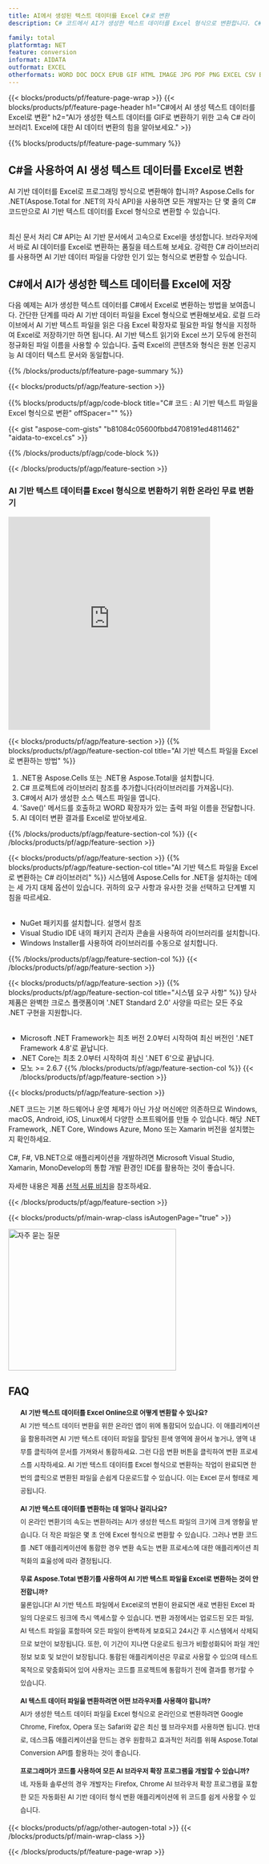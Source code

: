 ```yaml
---
title: AI에서 생성된 텍스트 데이터를 Excel C#로 변환
description: C# 코드에서 AI가 생성한 텍스트 데이터를 Excel 형식으로 변환합니다. C#을 사용하여 AI가 생성한 텍스트 데이터를 Excel로 저장합니다.

family: total
platformtag: NET
feature: conversion
informat: AIDATA
outformat: EXCEL
otherformats: WORD DOC DOCX EPUB GIF HTML IMAGE JPG PDF PNG EXCEL CSV BMP EMF MD MHTML ODS SVG TIFF TSV XLS XLSB XLSM XLSX XLT XLTM XLTX POWERPOINT ODP POT POTM POTX PPS PPSM PPSX PPT PPTM PPTX
---
```

{{< blocks/products/pf/feature-page-wrap >}}
{{< blocks/products/pf/feature-page-header h1="C#에서 AI 생성 텍스트 데이터를 Excel로 변환" h2="AI가 생성한 텍스트 데이터를 GIF로 변환하기 위한 고속 C# 라이브러리1. Excel에 대한 AI 데이터 변환의 힘을 알아보세요." >}}

{{% blocks/products/pf/feature-page-summary %}}


<h2>C#을 사용하여 AI 생성 텍스트 데이터를 Excel로 변환</h2>

AI 기반 데이터를 Excel로 프로그래밍 방식으로 변환해야 합니까? Aspose.Cells for .NET(Aspose.Total for .NET의 자식 API)을 사용하면 모든 개발자는 단 몇 줄의 C# 코드만으로 AI 기반 텍스트 데이터를 Excel 형식으로 변환할 수 있습니다.<br /><br />

최신 문서 처리 C# API는 AI 기반 문서에서 고속으로 Excel을 생성합니다. 브라우저에서 바로 AI 데이터를 Excel로 변환하는 품질을 테스트해 보세요. 강력한 C# 라이브러리를 사용하면 AI 기반 데이터 파일을 다양한 인기 있는 형식으로 변환할 수 있습니다.

<h2>C#에서 AI가 생성한 텍스트 데이터를 Excel에 저장</h2>

다음 예제는 AI가 생성한 텍스트 데이터를 C#에서 Excel로 변환하는 방법을 보여줍니다. 간단한 단계를 따라 AI 기반 데이터 파일을 Excel 형식으로 변환해보세요. 로컬 드라이브에서 AI 기반 텍스트 파일을 읽은 다음 Excel 확장자로 필요한 파일 형식을 지정하여 Excel로 저장하기만 하면 됩니다. AI 기반 텍스트 읽기와 Excel 쓰기 모두에 완전히 정규화된 파일 이름을 사용할 수 있습니다. 출력 Excel의 콘텐츠와 형식은 원본 인공지능 AI 데이터 텍스트 문서와 동일합니다.

{{% /blocks/products/pf/feature-page-summary %}}

{{< blocks/products/pf/agp/feature-section >}}

{{% blocks/products/pf/agp/code-block title="C# 코드 : AI 기반 텍스트 파일을 Excel 형식으로 변환" offSpacer="" %}}

{{< gist "aspose-com-gists" "b81084c05600fbbd4708191ed4811462" "aidata-to-excel.cs" >}}

{{% /blocks/products/pf/agp/code-block %}}

{{< /blocks/products/pf/agp/feature-section >}}

<div class="container-fluid agp-content bg-white aboutfile box-1 vh100 section nopbtm">
<div class=container>
<div class=row>
<div class="demobox tc col-md-12 padding-0">

<h3>AI 기반 텍스트 데이터를 Excel 형식으로 변환하기 위한 온라인 무료 변환기</h3>

<iframe style="border: none; height: 426px;" scrolling="no" src="https://widgets.aspose.cloud/total-conversion/?to=excel&from=txt" id="child-iframe" width="80%"></iframe>

</div></div>
</div></div>

{{< blocks/products/pf/agp/feature-section >}}
{{% blocks/products/pf/agp/feature-section-col title="AI 기반 텍스트 파일을 Excel로 변환하는 방법" %}}

1. .NET용 Aspose.Cells 또는 .NET용 Aspose.Total을 설치합니다.
1. C# 프로젝트에 라이브러리 참조를 추가합니다(라이브러리를 가져옵니다).
1. C#에서 AI가 생성한 소스 텍스트 파일을 엽니다.
1. 'Save()' 메서드를 호출하고 WORD 확장자가 있는 출력 파일 이름을 전달합니다.
1. AI 데이터 변환 결과를 Excel로 받아보세요.

{{% /blocks/products/pf/agp/feature-section-col %}}
{{< /blocks/products/pf/agp/feature-section >}}

{{< blocks/products/pf/agp/feature-section >}}
{{% blocks/products/pf/agp/feature-section-col title="AI 기반 텍스트 파일을 Excel로 변환하는 C# 라이브러리" %}}
시스템에 Aspose.Cells for .NET을 설치하는 데에는 세 가지 대체 옵션이 있습니다. 귀하의 요구 사항과 유사한 것을 선택하고 단계별 지침을 따르세요.<br /><br />

- NuGet 패키지를 설치합니다. 설명서 참조
- Visual Studio IDE 내의 패키지 관리자 콘솔을 사용하여 라이브러리를 설치합니다.
- Windows Installer를 사용하여 라이브러리를 수동으로 설치합니다.

{{% /blocks/products/pf/agp/feature-section-col %}}
{{< /blocks/products/pf/agp/feature-section >}}

{{< blocks/products/pf/agp/feature-section >}}
{{% blocks/products/pf/agp/feature-section-col title="시스템 요구 사항" %}}
당사 제품은 완벽한 크로스 플랫폼이며 '.NET Standard 2.0' 사양을 따르는 모든 주요 .NET 구현을 지원합니다.<br /><br />

- Microsoft .NET Framework는 최초 버전 2.0부터 시작하여 최신 버전인 '.NET Framework 4.8'로 끝납니다.
- .NET Core는 최초 2.0부터 시작하여 최신 '.NET 6'으로 끝납니다.
- 모노 >= 2.6.7
{{% /blocks/products/pf/agp/feature-section-col %}}
{{< /blocks/products/pf/agp/feature-section >}}

{{< blocks/products/pf/agp/feature-section >}}

.NET 코드는 기본 하드웨어나 운영 체제가 아닌 가상 머신에만 의존하므로 Windows, macOS, Android, iOS, Linux에서 다양한 소프트웨어를 만들 수 있습니다. 해당 .NET Framework, .NET Core, Windows Azure, Mono 또는 Xamarin 버전을 설치했는지 확인하세요.<br /><br />
C#, F#, VB.NET으로 애플리케이션을 개발하려면 Microsoft Visual Studio, Xamarin, MonoDevelop의 통합 개발 환경인 IDE를 활용하는 것이 좋습니다.
<br /><br />
자세한 내용은 제품 [선적 서류 비치](https://docs.aspose.com/total/net/)을 참조하세요.

{{< /blocks/products/pf/agp/feature-section >}}


{{< blocks/products/pf/main-wrap-class isAutogenPage="true" >}}

<style>.howtolist li{margin-right: 0!important;line-height: 26px;position: relative;margin-bottom: 10px;font-size: 13px;list-style-type: none;}</style>
<div class="col-md-12 tl bg-gray-dark howtolist section">
  <a class="anchor" name="faqpage"></a>
  <div class="container tl dflex" itemscope="" itemtype="https://schema.org/FAQPage">
      <div class="col-md-4 howtosectiongfx">
          <img class="social-panel-hide-on-mobile" src="https://www.groupdocs.cloud/templates/brand/images/groupdocs/conversion/groupdocs_conversion-brand.png" alt="자주 묻는 질문" width="335" height="283">
      </div>
      <div class="howtosection col-md-8">
          <div>
              <h2>FAQ</h2>
              <ul>
                  <li itemscope="" itemprop="mainEntity" itemtype="https://schema.org/Question">
                      <div>
                          <span itemprop="name"><b>AI 기반 텍스트 데이터를 Excel Online으로 어떻게 변환할 수 있나요?</b></span>
                      </div>
                      <div itemscope="" itemprop="acceptedAnswer" itemtype="https://schema.org/Answer">
                          <span itemprop="text">AI 기반 텍스트 데이터 변환을 위한 온라인 앱이 위에 통합되어 있습니다. 이 애플리케이션을 활용하려면 AI 기반 텍스트 데이터 파일을 할당된 흰색 영역에 끌어서 놓거나, 영역 내부를 클릭하여 문서를 가져와서 통합하세요. 그런 다음 변환 버튼을 클릭하여 변환 프로세스를 시작하세요. AI 기반 텍스트 데이터를 Excel 형식으로 변환하는 작업이 완료되면 한 번의 클릭으로 변환된 파일을 손쉽게 다운로드할 수 있습니다. 이는 Excel 문서 형태로 제공됩니다.</span>
                      </div>
                  </li>
                  <li itemscope="" itemprop="mainEntity" itemtype="https://schema.org/Question">
                      <div>
                          <span itemprop="name"><b>AI 기반 텍스트 데이터를 변환하는 데 얼마나 걸리나요?</b></span>
                      </div>
                      <div itemscope="" itemprop="acceptedAnswer" itemtype="https://schema.org/Answer">
                          <span itemprop="text">이 온라인 변환기의 속도는 변환하려는 AI가 생성한 텍스트 파일의 크기에 크게 영향을 받습니다. 더 작은 파일은 몇 초 안에 Excel 형식으로 변환할 수 있습니다. 그러나 변환 코드를 .NET 애플리케이션에 통합한 경우 변환 속도는 변환 프로세스에 대한 애플리케이션 최적화의 효율성에 따라 결정됩니다.</span>
                      </div>
                  </li>
                  <li itemscope="" itemprop="mainEntity" itemtype="https://schema.org/Question">
                      <div>
                          <span itemprop="name"><b>무료 Aspose.Total 변환기를 사용하여 AI 기반 텍스트 파일을 Excel로 변환하는 것이 안전합니까?</b></span>
                      </div>
                      <div itemscope="" itemprop="acceptedAnswer" itemtype="https://schema.org/Answer">
                          <span itemprop="text">물론입니다! AI 기반 텍스트 파일에서 Excel로의 변환이 완료되면 새로 변환된 Excel 파일의 다운로드 링크에 즉시 액세스할 수 있습니다. 변환 과정에서는 업로드된 모든 파일, AI 텍스트 파일을 포함하여 모든 파일이 완벽하게 보호되고 24시간 후 시스템에서 삭제되므로 보안이 보장됩니다. 또한, 이 기간이 지나면 다운로드 링크가 비활성화되어 파일 개인 정보 보호 및 보안이 보장됩니다. 통합된 애플리케이션은 무료로 사용할 수 있으며 테스트 목적으로 맞춤화되어 있어 사용자는 코드를 프로젝트에 통합하기 전에 결과를 평가할 수 있습니다.</span>
                      </div>
                  </li>                 
                  <li itemscope="" itemprop="mainEntity" itemtype="https://schema.org/Question">
                      <div>
                          <span itemprop="name"><b>AI 텍스트 데이터 파일을 변환하려면 어떤 브라우저를 사용해야 합니까?</b></span>
                      </div>
                      <div itemscope="" itemprop="acceptedAnswer" itemtype="https://schema.org/Answer">
                          <span itemprop="text">AI가 생성한 텍스트 데이터 파일을 Excel 형식으로 온라인으로 변환하려면 Google Chrome, Firefox, Opera 또는 Safari와 같은 최신 웹 브라우저를 사용하면 됩니다. 반대로, 데스크톱 애플리케이션을 만드는 경우 원활하고 효과적인 처리를 위해 Aspose.Total Conversion API를 활용하는 것이 좋습니다.</span>
                      </div>
                  </li>
		 <li itemscope="" itemprop="mainEntity" itemtype="https://schema.org/Question">
                      <div>
                          <span itemprop="name"><b>프로그래머가 코드를 사용하여 모든 AI 브라우저 확장 프로그램을 개발할 수 있습니까?</b></span>
                      </div>
                      <div itemscope="" itemprop="acceptedAnswer" itemtype="https://schema.org/Answer">
                          <span itemprop="text">네, 자동화 솔루션의 경우 개발자는 Firefox, Chrome AI 브라우저 확장 프로그램을 포함한 모든 자동화된 AI 기반 데이터 형식 변환 애플리케이션에 위 코드를 쉽게 사용할 수 있습니다.</span>
                      </div>
                  </li>
              </ul>
          </div>
      </div>
  </div>

{{< blocks/products/pf/agp/other-autogen-total >}}
{{< /blocks/products/pf/main-wrap-class >}}

{{< /blocks/products/pf/feature-page-wrap >}}
